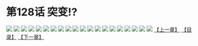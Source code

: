 # 第128话 突变!?
![](https://s2.baozimh.com/scomic/sanyanxiaotianlu-samanhua/0/127-liab/1.jpg)
![](https://s2.baozimh.com/scomic/sanyanxiaotianlu-samanhua/0/127-liab/2.jpg)
![](https://s2.baozimh.com/scomic/sanyanxiaotianlu-samanhua/0/127-liab/3.jpg)
![](https://s2.baozimh.com/scomic/sanyanxiaotianlu-samanhua/0/127-liab/4.jpg)
![](https://s2.baozimh.com/scomic/sanyanxiaotianlu-samanhua/0/127-liab/5.jpg)
![](https://s2.baozimh.com/scomic/sanyanxiaotianlu-samanhua/0/127-liab/6.jpg)
![](https://s2.baozimh.com/scomic/sanyanxiaotianlu-samanhua/0/127-liab/7.jpg)
![](https://s2.baozimh.com/scomic/sanyanxiaotianlu-samanhua/0/127-liab/8.jpg)
![](https://s2.baozimh.com/scomic/sanyanxiaotianlu-samanhua/0/127-liab/9.jpg)
![](https://s2.baozimh.com/scomic/sanyanxiaotianlu-samanhua/0/127-liab/10.jpg)
![](https://s2.baozimh.com/scomic/sanyanxiaotianlu-samanhua/0/127-liab/11.jpg)
![](https://s2.baozimh.com/scomic/sanyanxiaotianlu-samanhua/0/127-liab/12.jpg)
![](https://s2.baozimh.com/scomic/sanyanxiaotianlu-samanhua/0/127-liab/13.jpg)
![](https://s2.baozimh.com/scomic/sanyanxiaotianlu-samanhua/0/127-liab/14.jpg)
![](https://s2.baozimh.com/scomic/sanyanxiaotianlu-samanhua/0/127-liab/15.jpg)
![](https://s2.baozimh.com/scomic/sanyanxiaotianlu-samanhua/0/127-liab/16.jpg)
![](https://s2.baozimh.com/scomic/sanyanxiaotianlu-samanhua/0/127-liab/17.jpg)
![](https://s2.baozimh.com/scomic/sanyanxiaotianlu-samanhua/0/127-liab/18.jpg)
![](https://s2.baozimh.com/scomic/sanyanxiaotianlu-samanhua/0/127-liab/19.jpg)
![](https://s2.baozimh.com/scomic/sanyanxiaotianlu-samanhua/0/127-liab/20.jpg)
[【上一章】](./127.md)
[【目录】](./README.md)
[【下一章】](./129.md)
